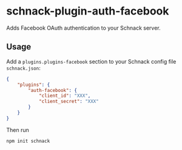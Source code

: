 # schnack-plugin-auth-facebook

Adds Facebook OAuth authentication to your Schnack server.

## Usage

Add a `plugins.plugins-facebook` section to your Schnack config file `schnack.json`:

```json
{
    "plugins": {
        "auth-facebook": {
            "client_id": "XXX",
            "client_secret": "XXX"
        }
    }
}
```

Then run

```
npm init schnack
```

